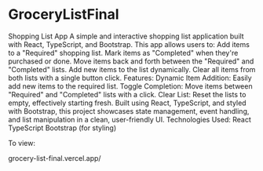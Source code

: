 # GroceryListFinal
 Shopping List App A simple and interactive shopping list application built with React, TypeScript, and Bootstrap. This app allows users to:  Add items to a "Required" shopping list. Mark items as "Completed" when they're purchased or done. Move items back and forth between the "Required" and "Completed" lists. Add new items to the list dynamically. Clear all items from both lists with a single button click. Features: Dynamic Item Addition: Easily add new items to the required list. Toggle Completion: Move items between "Required" and "Completed" lists with a click. Clear List: Reset the lists to empty, effectively starting fresh. Built using React, TypeScript, and styled with Bootstrap, this project showcases state management, event handling, and list manipulation in a clean, user-friendly UI.  Technologies Used: React TypeScript Bootstrap (for styling)

To view: 

grocery-list-final.vercel.app/
